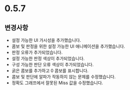 # 0.5.7

## 변경사항

- 설정 가능한 UI 가시성을 추가했습니다.
- 콤보 및 판정을 위한 설정 가능한 UI 애니메이션을 추가했습니다.
- 판정 오류가 추가되었습니다.
- 설정 가능한 판정 색상이 추가되었습니다.
- 구성 가능한 판단 오류 색상이 추가되었습니다.
- 굵은 콤보를 추가하고 0 콤보를 표시합니다.
- 콤보 및 판단에 알파가 작동하지 않는 문제를 수정했습니다.
- 정확도 그래프에서 잘못된 Miss 값을 수정했습니다.
